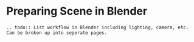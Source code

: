 <!---
title: Preparing Scene in Blender
path: /buildtheearth/rendering/blender
version: 1.0.0
authors:
    - @VapoR
--->

# Preparing Scene in Blender
```eval_rst
.. todo:: List workflow in Blender including lighting, camera, etc. Can be broken up into seperate pages.
```
